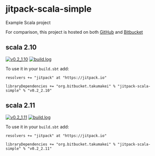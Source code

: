 # jitpack-scala-simple

Example Scala project

For comparison, this project is hosted on both [GitHub](https://github.com/takumakei/jitpack-scala-simple) and [Bitbucket](https://bitbucket.org/takumakei/jitpack-scala-simple)

## scala 2.10

[![v0.2_1.10](https://img.shields.io/badge/JitPack-v0.2_for_scala2.10-blue.svg)](https://jitpack.io/#org.bitbucket.takumakei/jitpack-scala-simple/v0.2_2.10) [![build.log](https://img.shields.io/badge/JitPack-Build.log-green.svg)](https://jitpack.io/org/bitbucket/takumakei/jitpack-scala-simple/v0.2_2.10/build.log)


To use it in your `build.sbt` add:

    resolvers += "jitpack" at "https://jitpack.io"

    libraryDependencies += "org.bitbucket.takumakei" % "jitpack-scala-simple" % "v0.2_2.10"

## scala 2.11

[![v0.2_1.11](https://img.shields.io/badge/JitPack-v0.2_for_scala2.11-blue.svg)](https://jitpack.io/#org.bitbucket.takumakei/jitpack-scala-simple/v0.2_2.11) [![build.log](https://img.shields.io/badge/JitPack-Build.log-green.svg)](https://jitpack.io/org/bitbucket/takumakei/jitpack-scala-simple/v0.2_2.11/build.log)

To use it in your `build.sbt` add:

    resolvers += "jitpack" at "https://jitpack.io"

    libraryDependencies += "org.bitbucket.takumakei" % "jitpack-scala-simple" % "v0.2_2.11"

